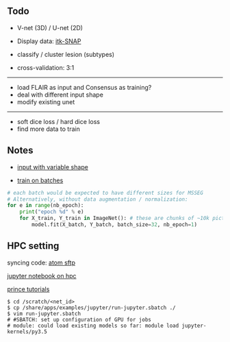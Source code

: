 ## Todo

- V-net (3D) / U-net (2D)
- Display data: [itk-SNAP](http://www.itksnap.org/pmwiki/pmwiki.php?n=Main.HomePage)

- classify / cluster lesion (subtypes)
- cross-validation: 3:1

---

- load FLAIR as input and Consensus as training?
- deal with different input shape
- modify existing unet

---

- soft dice loss / hard dice loss
- find more data to train


## Notes

- [input with variable shape](https://github.com/keras-team/keras/issues/1920)

- [train on batches](https://github.com/keras-team/keras/issues/68)

```py
# each batch would be expected to have different sizes for MSSEG
# Alternatively, without data augmentation / normalization:
for e in range(nb_epoch):
    print("epoch %d" % e)
    for X_train, Y_train in ImageNet(): # these are chunks of ~10k pictures
        model.fit(X_batch, Y_batch, batch_size=32, nb_epoch=1)
```


## HPC setting

syncing code: [atom sftp](https://atom.io/packages/atom-sftp-sync)

[jupyter notebook on hpc](https://wikis.nyu.edu/display/NYUHPC/Running+Jupyter+on+Prince)

[prince tutorials](https://devwikis.nyu.edu/display/NYUHPC/PrinceTutorials)

```shell
$ cd /scratch/<net_id>
$ cp /share/apps/examples/jupyter/run-jupyter.sbatch ./
$ vim run-jupyter.sbatch
# #SBATCH: set up configuration of GPU for jobs
# module: could load existing models so far: module load jupyter-kernels/py3.5

```
